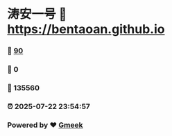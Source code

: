 # 涛安一号 :link: https://bentaoan.github.io 
### :page_facing_up: [90](https://bentaoan.github.io/tag.html) 
### :speech_balloon: 0 
### :hibiscus: 135560 
### :alarm_clock: 2025-07-22 23:54:57 
### Powered by :heart: [Gmeek](https://github.com/Meekdai/Gmeek)
